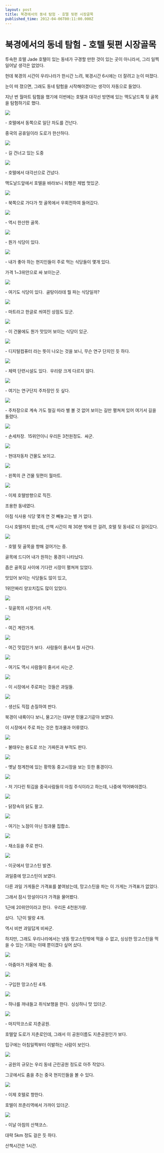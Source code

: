 ```yaml
---
layout: post
title: 북경에서의 동네 탐험 - 호텔 뒷편 시장골목
published_time: 2012-04-06T00:11:00.000Z
---
```


# 북경에서의 동네 탐험 - 호텔 뒷편 시장골목


투숙한 호텔 Jade 호텔이 있는 동네가 구경할 만한 것이 있는 곳이 아니라서, 그리 일찍 일어날 생각은 없었다.

헌데 북경의 시간이 우리나라가 한시간 느려, 북경시간 6시에는 더 잘려고 눈이 떠졌다.

눈이 떠 졌으면, 그래도 동네 탐험을 시작해야겠다는 생각이 자동으로 들었다.

지난 번 월마트 탐험을 했기에 이번에는 호텔과 대각선 방면에 있는 맥도날드쪽 뒷 골목을 탐험하기로 했다.

![](../pds/201204/05/80/a0109780_4f7db0163c3d3.jpg)

\- 호텔에서 동쪽으로 일단 차도를 건넌다.

중국의 공휴일이라 도로가 한산하다.

![](../pds/201204/05/80/a0109780_4f7db0273bcc2.jpg)

\- 길 건너고 있는 도중

![](../pds/201204/05/80/a0109780_4f7db0281d837.jpg)

\- 호텔에서 대각선으로 건넜다.

맥도날드앞에서 호텔을 바라보니 외형은 제법 멋있군.

![](../pds/201204/05/80/a0109780_4f7db028a5594.jpg)

\- 북쪽으로 가다가 첫 골목에서 우회전하여 들어갔다.

![](../pds/201204/05/80/a0109780_4f7db02970f24.jpg)

\- 역시 한산한 골목.

![](../pds/201204/05/80/a0109780_4f7db029ee785.jpg)

\- 뭔가 식당이 있다.

![](../pds/201204/05/80/a0109780_4f7db02a0a62b.jpg)

\- 내가 좋아 하는 현지인들이 주로 먹는 식당들이 몇개 있다.

가격 1~3위안으로 싸 보이는군.

![](../pds/201204/05/80/a0109780_4f7db02b1cd08.jpg)

\- 여기도 식당이 있다.  골탕이라데 뭘 파는 식당일까?

![](../pds/201204/05/80/a0109780_4f7db02b7a4b4.jpg)

\- 마트라고 한글로 씌여진 상점도 있군.

![](../pds/201204/05/80/a0109780_4f7db02c0a45c.jpg)

\- 이 건물에도 뭔가 맛있어 보이는 식당이 있군.

![](../pds/201204/05/80/a0109780_4f7db035057db.jpg)

- 디지털컴퓨터 라는 뜻이 나오는 것을 보니, 무슨 연구 단지인 듯 하다.

![](../pds/201204/05/80/a0109780_4f7db0358564c.jpg)

\- 체력 단련시설도 있다.  우리랑 크게 다르지 않다.

![](../pds/201204/05/80/a0109780_4f7db036a276f.jpg)

\- 여기는 연구단지 주차장인 듯 싶다.

![](../pds/201204/05/80/a0109780_4f7db03712ab8.jpg)

\- 주차장으로 계속 가도 철길 따라 별 볼 것 없어 보이는 길만 펼쳐져 있어 여기서 길을 돌렸다.

![](../pds/201204/05/80/a0109780_4f7db037bd9f3.jpg)

\- 손세차장.  15위안이니 우리돈 3천원정도.  싸군.

![](../pds/201204/05/80/a0109780_4f7db037bdfe2.jpg)

\- 현대자동차 건물도 보이고.

![](../pds/201204/05/80/a0109780_4f7db038a8b53.jpg)

\- 왼쪽의 큰 건물 뒷편이 월마트.

![](../pds/201204/05/80/a0109780_4f7db03930a09.jpg)

\- 이제 호텔방향으로 직진.

조용한 동네였다.

아침 식사용 식당 몇개 연 것 빼놓고는 별 거 없다.

다시 호텔까지 왔는데, 산책 시간이 채 30분 밖에 안 걸려, 호텔 뒷 동네로 더 걸어갔다.

![](../pds/201204/05/80/a0109780_4f7db03a5e57e.jpg)

\- 호텔 뒷 골목을 향해 걸어가는 중.

골목에 드디어 내가 원하는 풍경이 나타났다.

좁은 골목길 사이에 기다란 시장이 펼쳐져 있었다.

맛있어 보이는 식당들도 많이 있고,

1위안짜리 양꼬치집도 많이 있었다.

![](../pds/201204/05/80/a0109780_4f7db04c220a2.jpg)

\- 뒷골목의 시장거리 시작.

![](../pds/201204/05/80/a0109780_4f7db04c805bb.jpg)

\- 여긴 계란가게.

![](../pds/201204/05/80/a0109780_4f7db04d3c4b3.jpg)

\- 여긴 맛집인가 보다.  사람들이 줄서서 뭘 사간다.

![](../pds/201204/05/80/a0109780_4f7db04d6ebd0.jpg)

\- 여기도 역시 사람들이 줄서서 사는군.

![](../pds/201204/05/80/a0109780_4f7db04e7a4ba.jpg)

\- 이 시장에서 주로파는 것들은 과일들.

![](../pds/201204/05/80/a0109780_4f7db04f0468a.jpg)

\- 생선도 직접 손질하여 판다.

북경이 내륙이다 보니, 물고기는 대부분 민물고기같아 보였다.

이 시장에서 주로 파는 것은 청과물과 어류였다.

![](../pds/201204/05/80/a0109780_4f7db04f59f61.jpg)

\- 불태우는 용도로 쓰는 가짜돈과 부적도 판다.

![](../pds/201204/05/80/a0109780_4f7db05006470.jpg)

\- 옛날 청계천에 있는 황학동 중고시장을 보는 듯한 풍경이다.

![](../pds/201204/05/80/a0109780_4f7db05a4e672.jpg)

\- 저 기다린 튀김을 중국사람들의 아침 주식이라고 하는데, 나중에 먹어봐야겠다.

![](../pds/201204/05/80/a0109780_4f7db05a8224f.jpg)

\- 닭장속의 닭도 팔고.

![](../pds/201204/05/80/a0109780_4f7db05b67204.jpg)

\- 여기는 노점이 아닌 청과물 집합소.

![](../pds/201204/05/80/a0109780_4f7db05b96f67.jpg)

\- 채소등을 주로 판다.

![](../pds/201204/05/80/a0109780_4f7db05de7928.jpg)

\- 이곳에서 망고스틴 발견.

과일중에 망고스틴이 보였다.

다른 과일 가게들은 가격표를 붙여놨는데, 망고스틴을 파는 이 가게는 가격표가 없었다.

그래서 잠시 망설이다가 가격을 물어봤다.

1근에 20위안이라고 한다.  우리돈 4천원가량.

샀다.  1근이 딸랑 4개.

역시 비싼 과일답게 비싸군.

하지만, 그래도 우리나라에서는 냉동 망고스틴밖에 먹을 수 없고, 싱싱한 망고스틴을 먹을 수 있는 기회는 이때 뿐이겠다 싶어 샀다.

![](../pds/201204/05/80/a0109780_4f7db0661be13.jpg)

\- 아줌마가 저울에 재는 중.

![](../pds/201204/05/80/a0109780_4f7db066d8734.jpg)

\- 구입한 망고스틴 4개.

![](../pds/201204/05/80/a0109780_4f7db0672e006.jpg)

\- 하나를 꺼내들고 취식보행을 한다.  싱싱하니 맛 있더군.

![](../pds/201204/05/80/a0109780_4f7db05cb3013.jpg)

\- 마지막코스로 지춘공원.

호텔앞 도로가 지춘로인데, 그래서 이 공원이름도 지춘공원인가 보다.

입구에는 아침일찍부터 이발하는 사람이 보인다.

![](../pds/201204/05/80/a0109780_4f7db05d1f354.jpg)

- 공원의 규모는 우리 동네 근린공원 정도로 아주 작았다.

그곳에서도 춤을 추는 중국 현지인들을 볼 수 있다.

![](../pds/201204/05/80/a0109780_4f7db0675c373.jpg)

\- 이제 호텔로 향한다.

호텔이 쯔춘리역에서 가까이 있더군.

![](../pds/201204/05/80/a0109780_4f7db0f469a1f.png)

\- 이날 아침의 산책코스.

대략 5km 정도 걸은 듯 하다.

산책시간은 1시간.

